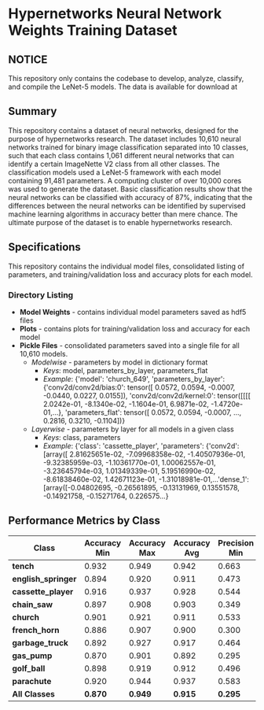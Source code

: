 # Hypernetworks Neural Network Weights Training Dataset
## NOTICE
This repository only contains the codebase to develop, analyze, classify, and compile the LeNet-5 models. The data is available for download at 
## Summary
This repository contains a dataset of neural networks, designed for the purpose of hypernetworks research. The dataset includes 10,610 neural networks trained for binary image classification separated into 10 classes, such that each class contains 1,061 different neural networks that can identify a certain ImageNette V2 class from all other classes. The classification models used a LeNet-5 framework with each model containing 91,481 parameters. A computing cluster of over 10,000 cores was used to generate the dataset. Basic classification results show that the neural networks can be classified with accuracy of 87%, indicating that the differences between the neural networks can be identified by supervised machine learning algorithms in accuracy better than mere chance. The ultimate purpose of the dataset is to enable hypernetworks research.

## Specifications
This repository contains the individual model files, consolidated listing of parameters, and training/validation loss and accuracy plots for each model.

### Directory Listing
* **Model Weights** - contains individual model parameters saved as hdf5 files
* **Plots** - contains plots for training/validation loss and accuracy for each model 
* **Pickle Files** - consolidated parameters saved into a single file for all 10,610 models. 
   * *Modelwise* - parameters by model in dictionary format
      * *Keys*: model, parameters_by_layer, parameters_flat 
      * *Example*: {'model': 'church_649', 'parameters_by_layer': {'conv2d/conv2d/bias:0': tensor([ 0.0572, 0.0594, -0.0007, -0.0440, 0.0227, 0.0155]), 'conv2d/conv2d/kernel:0': tensor([[[[ 2.0242e-01, -8.1340e-02, -1.1604e-01, 6.9871e-02, -1.4720e-01,...}, 'parameters_flat': tensor([ 0.0572, 0.0594, -0.0007, ..., 0.2816, 0.3210, -0.1104])}
   * *Layerwise* - parameters by layer for all models in a given class
      * *Keys*: class, parameters 
      * *Example*: {'class': 'cassette_player', 'parameters': {'conv2d': [array([ 2.81625651e-02, -7.09968358e-02, -1.40507936e-01, -9.32385959e-03, -1.10361770e-01, 1.00062557e-01, -3.23645794e-03, 1.01349339e-01, 5.19516990e-02, -8.61838460e-02, 1.42671123e-01, -1.31018981e-01,...'dense_1': [array([-0.04802695, -0.26561895, -0.13131969,  0.13551578, -0.14921758, -0.15271764,  0.226575...}

## Performance Metrics by Class

| Class | Accuracy Min | Accuracy Max | Accuracy Avg | Precision Min | Precision Max | Precision Avg | Recall Min | Recall Max | Recall Avg | F1 Min | F1 Max | F1 Avg |
|-------|--------------|--------------|--------------|---------------|---------------|---------------|------------|------------|------------|--------|--------|--------|
| **tench** | 0.932 | 0.949 | 0.942 | 0.663 | 0.872 | 0.769 | 0.478 | 0.672 | 0.587 | 0.604 | 0.713 | 0.665 |
| **english_springer** | 0.894 | 0.920 | 0.911 | 0.473 | 0.779 | 0.619 | 0.134 | 0.496 | 0.315 | 0.219 | 0.522 | 0.412 |
| **cassette_player** | 0.916 | 0.937 | 0.928 | 0.544 | 0.845 | 0.675 | 0.272 | 0.569 | 0.408 | 0.407 | 0.581 | 0.506 |
| **chain_saw** | 0.897 | 0.908 | 0.903 | 0.349 | 0.933 | 0.576 | 0.008 | 0.127 | 0.068 | 0.015 | 0.214 | 0.120 |
| **church** | 0.901 | 0.921 | 0.911 | 0.533 | 0.844 | 0.666 | 0.134 | 0.438 | 0.301 | 0.226 | 0.518 | 0.411 |
| **french_horn** | 0.886 | 0.907 | 0.900 | 0.300 | 0.634 | 0.507 | 0.008 | 0.353 | 0.186 | 0.015 | 0.406 | 0.265 |
| **garbage_truck** | 0.892 | 0.927 | 0.917 | 0.464 | 0.846 | 0.645 | 0.193 | 0.584 | 0.395 | 0.303 | 0.565 | 0.484 |
| **gas_pump** | 0.870 | 0.901 | 0.892 | 0.295 | 0.684 | 0.480 | 0.062 | 0.234 | 0.151 | 0.109 | 0.306 | 0.228 |
| **golf_ball** | 0.898 | 0.919 | 0.912 | 0.496 | 0.836 | 0.658 | 0.128 | 0.434 | 0.298 | 0.222 | 0.494 | 0.407 |
| **parachute** | 0.920 | 0.944 | 0.937 | 0.583 | 0.875 | 0.773 | 0.313 | 0.674 | 0.532 | 0.448 | 0.685 | 0.626 |
| **All Classes** | **0.870** | **0.949** | **0.915** | **0.295** | **0.933** | **0.637** | **0.008** | **0.674** | **0.324** | **0.015** | **0.713** | **0.412** |
